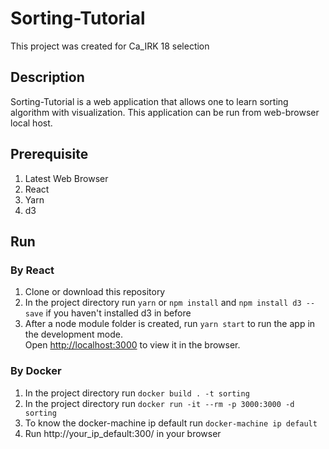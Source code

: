 # Sorting-Tutorial
This project was created for Ca_IRK 18 selection 

## Description
Sorting-Tutorial is a web application that allows one to learn sorting algorithm with visualization. This application can be run from web-browser local host.

## Prerequisite
1. Latest Web Browser
2. React
3. Yarn 
4. d3

## Run

### By React
1. Clone or download this repository
2. In the project directory run
`yarn`
or
`npm install`
and 
`npm install d3 --save` 
if you haven't installed d3 in before
3. After a node module folder is created, run 
`yarn start`
to run the app in the development mode. <br />
Open [http://localhost:3000](http://localhost:3000) to view it in the browser.

### By Docker
1. In the project directory run
`docker build . -t sorting`
2. In the project directory run
 `docker run -it --rm -p 3000:3000 -d sorting`
3. To know the docker-machine ip default run
`docker-machine ip default`
4. Run http://your_ip_default:300/ in your browser
